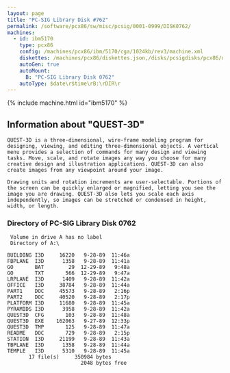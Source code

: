 ```yaml
---
layout: page
title: "PC-SIG Library Disk #762"
permalink: /software/pcx86/sw/misc/pcsig/0001-0999/DISK0762/
machines:
  - id: ibm5170
    type: pcx86
    config: /machines/pcx86/ibm/5170/cga/1024kb/rev3/machine.xml
    diskettes: /machines/pcx86/diskettes.json,/disks/pcsigdisks/pcx86/diskettes.json
    autoGen: true
    autoMount:
      B: "PC-SIG Library Disk 0762"
    autoType: $date\r$time\rB:\rDIR\r
---
```


{% include machine.html id="ibm5170" %}

## Information about "QUEST-3D"

    QUEST-3D is a three-dimensional, wire-frame modeling program for
    designing, viewing, and editing three-dimensional objects. A vertical
    menu provides a selection of commands for many design and viewing
    tasks. Move, scale, and rotate images any way you choose for many
    creative design and illustration applications. QUEST-3D can also
    create images from any viewpoint around your image.
    
    Drawing units and rotation increments are user-selectable. Portions of
    the screen can be quickly enlarged or magnified, letting you see the
    image you are drawing. QUEST-3D also lets you scale each axis
    independently, so images can be stretched or condensed in height,
    width, or length.

### Directory of PC-SIG Library Disk 0762

     Volume in drive A has no label
     Directory of A:\

    BUILDING I3D     16220   9-28-89  11:46a
    FBPLANE  I3D      1358   9-28-89  11:41a
    GO       BAT        29  12-29-89   9:48a
    GO       TXT       566  12-29-89   9:47a
    LRPLANE  I3D      1409   9-28-89  11:42a
    OFFICE   I3D     38784   9-28-89  11:44a
    PART1    DOC     45573   9-28-89   2:16p
    PART2    DOC     40520   9-28-89   2:17p
    PLATFORM I3D     11680   9-28-89  11:45a
    PYRAMIDS I3D      3958   9-28-89  11:42a
    QUEST3D  CFG       103   9-28-89  11:48a
    QUEST3D  EXE    162063   9-27-89  12:33p
    QUEST3D  TMP       125   9-28-89  11:47a
    README   DOC       729   9-28-89   2:15p
    STATION  I3D     21199   9-28-89  11:43a
    TBPLANE  I3D      1358   9-28-89  11:44a
    TEMPLE   I3D      5310   9-28-89  11:45a
           17 file(s)     350984 bytes
                            2048 bytes free
